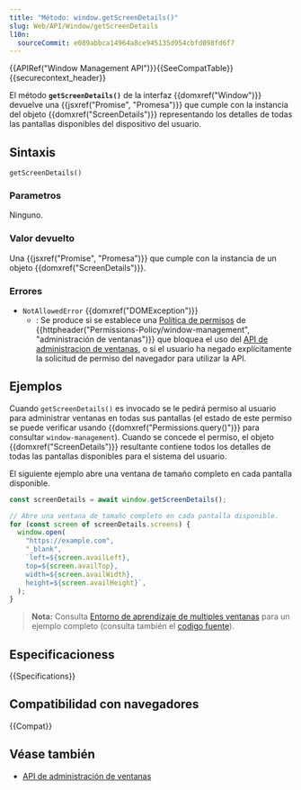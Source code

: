 ```yaml
---
title: "Método: window.getScreenDetails()"
slug: Web/API/Window/getScreenDetails
l10n:
  sourceCommit: e089abbca14964a8ce945135d954cbfd098fd6f7
---
```


{{APIRef("Window Management API")}}{{SeeCompatTable}}{{securecontext_header}}

El método **`getScreenDetails()`** de la interfaz {{domxref("Window")}} devuelve una {{jsxref("Promise", "Promesa")}} que cumple con la instancia del objeto {{domxref("ScreenDetails")}} representando los detalles de todas las pantallas disponibles del dispositivo del usuario.

## Sintaxis

```js-nolint
getScreenDetails()
```

### Parametros

Ninguno.

### Valor devuelto

Una {{jsxref("Promise", "Promesa")}} que cumple con la instancia de un objeto {{domxref("ScreenDetails")}}.

### Errores

- `NotAllowedError` {{domxref("DOMException")}}
  - : Se produce si se establece una [Politica de permisos](/es/docs/Web/HTTP/Permissions_Policy) de {{httpheader("Permissions-Policy/window-management", "administración de ventanas")}} que bloquea el uso del [API de administracion de ventanas](/es/docs/Web/API/Window_Management_API), o si el usuario ha negado explícitamente la solicitud de permiso del navegador para utilizar la API.

## Ejemplos

Cuando `getScreenDetails()` es invocado se le pedirá permiso al usuario para administrar ventanas en todas sus pantallas (el estado de este  permiso se puede verificar usando {{domxref("Permissions.query()")}} para consultar `window-management`). Cuando se concede el permiso, el objeto {{domxref("ScreenDetails")}} resultante contiene todos los detalles de todas las pantallas disponibles para el sistema del usuario.

El siguiente ejemplo abre una ventana de tamaño completo en cada pantalla disponible.

```js
const screenDetails = await window.getScreenDetails();

// Abre una ventana de tamaño completo en cada pantalla disponible.
for (const screen of screenDetails.screens) {
  window.open(
    "https://example.com",
    "_blank",
    `left=${screen.availLeft},
    top=${screen.availTop},
    width=${screen.availWidth},
    height=${screen.availHeight}`,
  );
}
```

> **Nota:** Consulta [Entorno de aprendizaje de multiples ventanas](https://mdn.github.io/dom-examples/window-management-api/) para un ejemplo completo (consulta también el [codigo fuente](https://github.com/mdn/dom-examples/tree/main/window-management-api)).

## Especificacioness

{{Specifications}}

## Compatibilidad con navegadores

{{Compat}}

## Véase también

- [API de administración de ventanas](/es/docs/Web/API/Window_Management_API)
